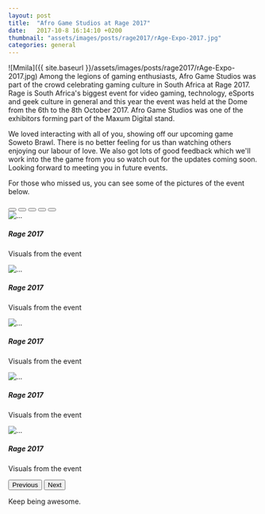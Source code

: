 ```yaml
---
layout: post
title:  "Afro Game Studios at Rage 2017"
date:   2017-10-8 16:14:10 +0200
thumbnail: "assets/images/posts/rage2017/rAge-Expo-2017.jpg"
categories: general
---
```

![Mmila]({{ site.baseurl }}/assets/images/posts/rage2017/rAge-Expo-2017.jpg)
Among the legions of gaming enthusiasts, Afro Game Studios was part of the crowd celebrating gaming culture in South Africa at Rage 2017. Rage is South Africa's biggest event for video gaming, technology, eSports and geek culture in general and this year the event was held at the Dome from the 6th to the 8th October 2017. Afro Game Studios was one of the exhibitors forming part of the Maxum Digital stand.

We loved interacting with all of you, showing off our upcoming game Soweto Brawl. There is no better feeling for us than watching others enjoying our labour of love. We also got lots of good feedback which we'll work into the the game from you so watch out for the updates coming soon. Looking forward to meeting you in future events.

For those who missed us, you can see some of the pictures of the event below.

<section id="games" class="section">
    <div id="carouselExampleCaptions" class="carousel slide">
    <div class="carousel-indicators">
        <button type="button" data-bs-target="#carouselExampleCaptions" data-bs-slide-to="0" class="active" aria-current="true" aria-label="Slide 1"></button>
        <button type="button" data-bs-target="#carouselExampleCaptions" data-bs-slide-to="1" aria-label="Slide 2"></button>
        <button type="button" data-bs-target="#carouselExampleCaptions" data-bs-slide-to="2" aria-label="Slide 3"></button>
        <button type="button" data-bs-target="#carouselExampleCaptions" data-bs-slide-to="3" aria-label="Slide 4"></button>
        <button type="button" data-bs-target="#carouselExampleCaptions" data-bs-slide-to="4" aria-label="Slide 5"></button>
    </div>
    <div class="carousel-inner">
        <div class="carousel-item active">
            <img src="{{ site.baseurl }}/assets/images/posts/rage2017/1.JPG" class="d-block w-100" alt="...">
            <div class="carousel-caption d-none d-md-block">
                <h5>Rage 2017</h5>
                <p>Visuals from the event</p>
            </div>
        </div>
        <div class="carousel-item">
            <img src="{{ site.baseurl }}/assets/images/posts/rage2017/2.JPG" class="d-block w-100" alt="...">
            <div class="carousel-caption d-none d-md-block">
                <h5>Rage 2017</h5>
                <p>Visuals from the event</p>
            </div>
        </div>
        <div class="carousel-item">
            <img src="{{ site.baseurl }}/assets/images/posts/rage2017/3.JPG" class="d-block w-100" alt="...">
            <div class="carousel-caption d-none d-md-block">
                <h5>Rage 2017</h5>
                <p>Visuals from the event</p>
            </div>
        </div>
        <div class="carousel-item">
            <img src="{{ site.baseurl }}/assets/images/posts/rage2017/4.JPG" class="d-block w-100" alt="...">
            <div class="carousel-caption d-none d-md-block">
                <h5>Rage 2017</h5>
                <p>Visuals from the event</p>
            </div>
        </div>
        <div class="carousel-item">
            <img src="{{ site.baseurl }}/assets/images/posts/rage2017/5.JPG" class="d-block w-100" alt="...">
            <div class="carousel-caption d-none d-md-block">
                <h5>Rage 2017</h5>
                <p>Visuals from the event</p>
            </div>
        </div>
    </div>
    <button class="carousel-control-prev" type="button" data-bs-target="#carouselExampleCaptions" data-bs-slide="prev">
        <span class="carousel-control-prev-icon" aria-hidden="true"></span>
        <span class="visually-hidden">Previous</span>
    </button>
    <button class="carousel-control-next" type="button" data-bs-target="#carouselExampleCaptions" data-bs-slide="next">
        <span class="carousel-control-next-icon" aria-hidden="true"></span>
        <span class="visually-hidden">Next</span>
    </button>
    </div>
</section>

Keep being awesome.
